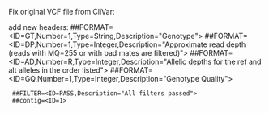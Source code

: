 
Fix original VCF file from CliVar:

add new headers:
     ##FORMAT=<ID=GT,Number=1,Type=String,Description="Genotype">
     ##FORMAT=<ID=DP,Number=1,Type=Integer,Description="Approximate read depth (reads with MQ=255 or with bad mates are filtered)">
     ##FORMAT=<ID=AD,Number=R,Type=Integer,Description="Allelic depths for the ref and alt alleles in the order listed">
     ##FORMAT=<ID=GQ,Number=1,Type=Integer,Description="Genotype Quality">

     ##FILTER=<ID=PASS,Description="All filters passed">
     ##contig=<ID=1>


